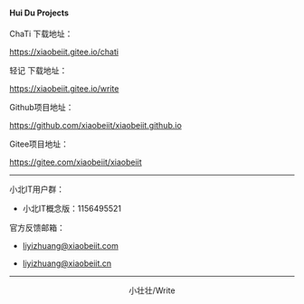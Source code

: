 #### Hui Du Projects

ChaTi 下载地址：

<https://xiaobeiit.gitee.io/chati>

轻记 下载地址：

<https://xiaobeiit.gitee.io/write>

Github项目地址：

<https://github.com/xiaobeiit/xiaobeiit.github.io>

Gitee项目地址：

<https://gitee.com/xiaobeiit/xiaobeiit>

---

小北IT用户群：

- 小北IT概念版：1156495521

官方反馈邮箱：

- liyizhuang@xiaobeiit.com

- liyizhuang@xiaobeiit.cn

---

<p align="center">小壮壮/Write</p>
